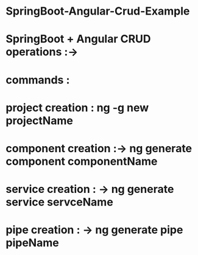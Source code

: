 # SpringBoot-Angular-Crud-Example

# SpringBoot + Angular CRUD operations :->
# commands :
# project creation : ng -g new projectName

# component creation :-> ng generate component componentName
# service creation : -> ng generate service servceName
# pipe creation : -> ng generate pipe pipeName
